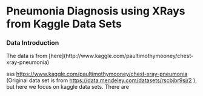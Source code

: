 Pneumonia Diagnosis using XRays from Kaggle Data Sets
===============
<h3 id="Introduction"> Data Introduction </h3>
The data is from 
[here](http://www.kaggle.com/paultimothymooney/chest-xray-pneumonia) 

sss
https://www.kaggle.com/paultimothymooney/chest-xray-pneumonia (Original data set is from https://data.mendeley.com/datasets/rscbjbr9sj/2 ), but here we focus on kaggle data sets. There are
